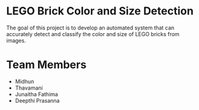 # LEGO Brick Color and Size Detection
The goal of this project is to develop an automated system that can accurately detect and classify the color and size of LEGO bricks from images.

# Team Members
- Midhun
- Thavamani 
- Junaitha Fathima
- Deepthi Prasanna

